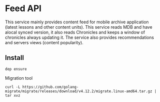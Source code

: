 # Feed API

This service mainly provides content feed for mobile archive application (latest lessons and other content units).
This service reads MDB and have alocal synced version, it also reads Chronicles and keeps a window of chronicles always updating it.
The service also provides recommendations and servers views (content popularity).

## Install

```console
dep ensure
```

Migration tool
```
curl -L https://github.com/golang-migrate/migrate/releases/download/v4.12.2/migrate.linux-amd64.tar.gz | tar xvz
```

